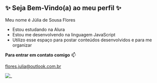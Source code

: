 ## ✨ Seja Bem-Vindo(a) ao meu perfil ✨

Meu nome é Júlia de Sousa Flores

- Estou estudando na Alura
- Estou me desenvolvendo na linguagem JavaScript
- Utilizo esse espaço para postar conteúdos desenvolvidos e para me organizar

**Para entrar em contato comigo** 📫

flores.julia@outlook.com.br

![_](https://media1.tenor.com/m/lsGA1jhe9qkAAAAC/tpn-thepromisedneverlands.gif)

